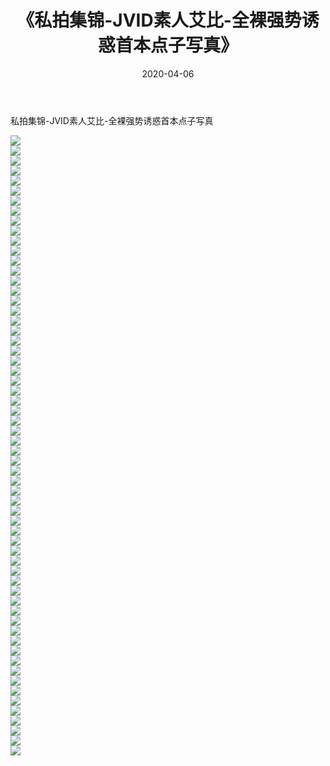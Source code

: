 ﻿---
layout: post
title:  《私拍集锦-JVID素人艾比-全裸强势诱惑首本点子写真》
date:   2020-04-06
img: http://imgx.orgx.ga/漏D/网络美图/2020/私拍集锦-JVID素人艾比-全裸强势诱惑首本点子写真/000.jpg
categories: [美女, 清纯, 唯美]
---

私拍集锦-JVID素人艾比-全裸强势诱惑首本点子写真

  ![](http://imgx.orgx.ga/漏D/网络美图/2020/私拍集锦-JVID素人艾比-全裸强势诱惑首本点子写真/001.jpg) <br> ![](http://imgx.orgx.ga/漏D/网络美图/2020/私拍集锦-JVID素人艾比-全裸强势诱惑首本点子写真/002.jpg) <br> ![](http://imgx.orgx.ga/漏D/网络美图/2020/私拍集锦-JVID素人艾比-全裸强势诱惑首本点子写真/003.jpg) <br> ![](http://imgx.orgx.ga/漏D/网络美图/2020/私拍集锦-JVID素人艾比-全裸强势诱惑首本点子写真/004.jpg) <br> ![](http://imgx.orgx.ga/漏D/网络美图/2020/私拍集锦-JVID素人艾比-全裸强势诱惑首本点子写真/005.jpg) <br> ![](http://imgx.orgx.ga/漏D/网络美图/2020/私拍集锦-JVID素人艾比-全裸强势诱惑首本点子写真/006.jpg) <br> ![](http://imgx.orgx.ga/漏D/网络美图/2020/私拍集锦-JVID素人艾比-全裸强势诱惑首本点子写真/007.jpg) <br> ![](http://imgx.orgx.ga/漏D/网络美图/2020/私拍集锦-JVID素人艾比-全裸强势诱惑首本点子写真/008.jpg) <br> ![](http://imgx.orgx.ga/漏D/网络美图/2020/私拍集锦-JVID素人艾比-全裸强势诱惑首本点子写真/009.jpg) <br> ![](http://imgx.orgx.ga/漏D/网络美图/2020/私拍集锦-JVID素人艾比-全裸强势诱惑首本点子写真/010.jpg) <br> ![](http://imgx.orgx.ga/漏D/网络美图/2020/私拍集锦-JVID素人艾比-全裸强势诱惑首本点子写真/011.jpg) <br> ![](http://imgx.orgx.ga/漏D/网络美图/2020/私拍集锦-JVID素人艾比-全裸强势诱惑首本点子写真/012.jpg) <br> ![](http://imgx.orgx.ga/漏D/网络美图/2020/私拍集锦-JVID素人艾比-全裸强势诱惑首本点子写真/013.jpg) <br> ![](http://imgx.orgx.ga/漏D/网络美图/2020/私拍集锦-JVID素人艾比-全裸强势诱惑首本点子写真/014.jpg) <br> ![](http://imgx.orgx.ga/漏D/网络美图/2020/私拍集锦-JVID素人艾比-全裸强势诱惑首本点子写真/015.jpg) <br> ![](http://imgx.orgx.ga/漏D/网络美图/2020/私拍集锦-JVID素人艾比-全裸强势诱惑首本点子写真/016.jpg) <br> ![](http://imgx.orgx.ga/漏D/网络美图/2020/私拍集锦-JVID素人艾比-全裸强势诱惑首本点子写真/017.jpg) <br> ![](http://imgx.orgx.ga/漏D/网络美图/2020/私拍集锦-JVID素人艾比-全裸强势诱惑首本点子写真/018.jpg) <br> ![](http://imgx.orgx.ga/漏D/网络美图/2020/私拍集锦-JVID素人艾比-全裸强势诱惑首本点子写真/019.jpg) <br> ![](http://imgx.orgx.ga/漏D/网络美图/2020/私拍集锦-JVID素人艾比-全裸强势诱惑首本点子写真/020.jpg) <br> ![](http://imgx.orgx.ga/漏D/网络美图/2020/私拍集锦-JVID素人艾比-全裸强势诱惑首本点子写真/021.jpg) <br> ![](http://imgx.orgx.ga/漏D/网络美图/2020/私拍集锦-JVID素人艾比-全裸强势诱惑首本点子写真/022.jpg) <br> ![](http://imgx.orgx.ga/漏D/网络美图/2020/私拍集锦-JVID素人艾比-全裸强势诱惑首本点子写真/023.jpg) <br> ![](http://imgx.orgx.ga/漏D/网络美图/2020/私拍集锦-JVID素人艾比-全裸强势诱惑首本点子写真/024.jpg) <br> ![](http://imgx.orgx.ga/漏D/网络美图/2020/私拍集锦-JVID素人艾比-全裸强势诱惑首本点子写真/025.jpg) <br> ![](http://imgx.orgx.ga/漏D/网络美图/2020/私拍集锦-JVID素人艾比-全裸强势诱惑首本点子写真/026.jpg) <br> ![](http://imgx.orgx.ga/漏D/网络美图/2020/私拍集锦-JVID素人艾比-全裸强势诱惑首本点子写真/027.jpg) <br> ![](http://imgx.orgx.ga/漏D/网络美图/2020/私拍集锦-JVID素人艾比-全裸强势诱惑首本点子写真/028.jpg) <br> ![](http://imgx.orgx.ga/漏D/网络美图/2020/私拍集锦-JVID素人艾比-全裸强势诱惑首本点子写真/029.jpg) <br> ![](http://imgx.orgx.ga/漏D/网络美图/2020/私拍集锦-JVID素人艾比-全裸强势诱惑首本点子写真/030.jpg) <br> ![](http://imgx.orgx.ga/漏D/网络美图/2020/私拍集锦-JVID素人艾比-全裸强势诱惑首本点子写真/031.jpg) <br> ![](http://imgx.orgx.ga/漏D/网络美图/2020/私拍集锦-JVID素人艾比-全裸强势诱惑首本点子写真/032.jpg) <br> ![](http://imgx.orgx.ga/漏D/网络美图/2020/私拍集锦-JVID素人艾比-全裸强势诱惑首本点子写真/033.jpg) <br> ![](http://imgx.orgx.ga/漏D/网络美图/2020/私拍集锦-JVID素人艾比-全裸强势诱惑首本点子写真/034.jpg) <br> ![](http://imgx.orgx.ga/漏D/网络美图/2020/私拍集锦-JVID素人艾比-全裸强势诱惑首本点子写真/035.jpg) <br> ![](http://imgx.orgx.ga/漏D/网络美图/2020/私拍集锦-JVID素人艾比-全裸强势诱惑首本点子写真/036.jpg) <br> ![](http://imgx.orgx.ga/漏D/网络美图/2020/私拍集锦-JVID素人艾比-全裸强势诱惑首本点子写真/037.jpg) <br> ![](http://imgx.orgx.ga/漏D/网络美图/2020/私拍集锦-JVID素人艾比-全裸强势诱惑首本点子写真/038.jpg) <br> ![](http://imgx.orgx.ga/漏D/网络美图/2020/私拍集锦-JVID素人艾比-全裸强势诱惑首本点子写真/039.jpg) <br> ![](http://imgx.orgx.ga/漏D/网络美图/2020/私拍集锦-JVID素人艾比-全裸强势诱惑首本点子写真/040.jpg) <br> ![](http://imgx.orgx.ga/漏D/网络美图/2020/私拍集锦-JVID素人艾比-全裸强势诱惑首本点子写真/041.jpg) <br> ![](http://imgx.orgx.ga/漏D/网络美图/2020/私拍集锦-JVID素人艾比-全裸强势诱惑首本点子写真/042.jpg) <br> ![](http://imgx.orgx.ga/漏D/网络美图/2020/私拍集锦-JVID素人艾比-全裸强势诱惑首本点子写真/043.jpg) <br> ![](http://imgx.orgx.ga/漏D/网络美图/2020/私拍集锦-JVID素人艾比-全裸强势诱惑首本点子写真/044.jpg) <br> ![](http://imgx.orgx.ga/漏D/网络美图/2020/私拍集锦-JVID素人艾比-全裸强势诱惑首本点子写真/045.jpg) <br> ![](http://imgx.orgx.ga/漏D/网络美图/2020/私拍集锦-JVID素人艾比-全裸强势诱惑首本点子写真/046.jpg) <br> ![](http://imgx.orgx.ga/漏D/网络美图/2020/私拍集锦-JVID素人艾比-全裸强势诱惑首本点子写真/047.jpg) <br> ![](http://imgx.orgx.ga/漏D/网络美图/2020/私拍集锦-JVID素人艾比-全裸强势诱惑首本点子写真/048.jpg) <br> ![](http://imgx.orgx.ga/漏D/网络美图/2020/私拍集锦-JVID素人艾比-全裸强势诱惑首本点子写真/049.jpg) <br> ![](http://imgx.orgx.ga/漏D/网络美图/2020/私拍集锦-JVID素人艾比-全裸强势诱惑首本点子写真/050.jpg) <br> ![](http://imgx.orgx.ga/漏D/网络美图/2020/私拍集锦-JVID素人艾比-全裸强势诱惑首本点子写真/051.jpg) <br> ![](http://imgx.orgx.ga/漏D/网络美图/2020/私拍集锦-JVID素人艾比-全裸强势诱惑首本点子写真/052.jpg) <br> ![](http://imgx.orgx.ga/漏D/网络美图/2020/私拍集锦-JVID素人艾比-全裸强势诱惑首本点子写真/053.jpg) <br> ![](http://imgx.orgx.ga/漏D/网络美图/2020/私拍集锦-JVID素人艾比-全裸强势诱惑首本点子写真/054.jpg) <br> ![](http://imgx.orgx.ga/漏D/网络美图/2020/私拍集锦-JVID素人艾比-全裸强势诱惑首本点子写真/055.jpg) <br> ![](http://imgx.orgx.ga/漏D/网络美图/2020/私拍集锦-JVID素人艾比-全裸强势诱惑首本点子写真/056.jpg) <br> ![](http://imgx.orgx.ga/漏D/网络美图/2020/私拍集锦-JVID素人艾比-全裸强势诱惑首本点子写真/057.jpg) <br> ![](http://imgx.orgx.ga/漏D/网络美图/2020/私拍集锦-JVID素人艾比-全裸强势诱惑首本点子写真/058.jpg) <br> ![](http://imgx.orgx.ga/漏D/网络美图/2020/私拍集锦-JVID素人艾比-全裸强势诱惑首本点子写真/059.jpg) <br> ![](http://imgx.orgx.ga/漏D/网络美图/2020/私拍集锦-JVID素人艾比-全裸强势诱惑首本点子写真/060.jpg) <br> ![](http://imgx.orgx.ga/漏D/网络美图/2020/私拍集锦-JVID素人艾比-全裸强势诱惑首本点子写真/061.jpg) <br> ![](http://imgx.orgx.ga/漏D/网络美图/2020/私拍集锦-JVID素人艾比-全裸强势诱惑首本点子写真/062.jpg) <br>